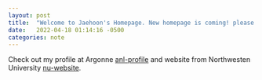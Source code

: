 ```yaml
---
layout: post
title:  "Welcome to Jaehoon's Homepage. New homepage is coming! please check out my ANL and NU profile"
date:   2022-04-18 01:14:16 -0500
categories: note
---
```

Check out my profile at Argonne [anl-profile][anl-profile] and website from Northwesten University [nu-website][nu-website].

[anl-profile]: https://www.anl.gov/profile/jaehoon-koo
[nu-website]: https://sites.google.com/a/u.northwestern.edu/jaehoon_koo/
